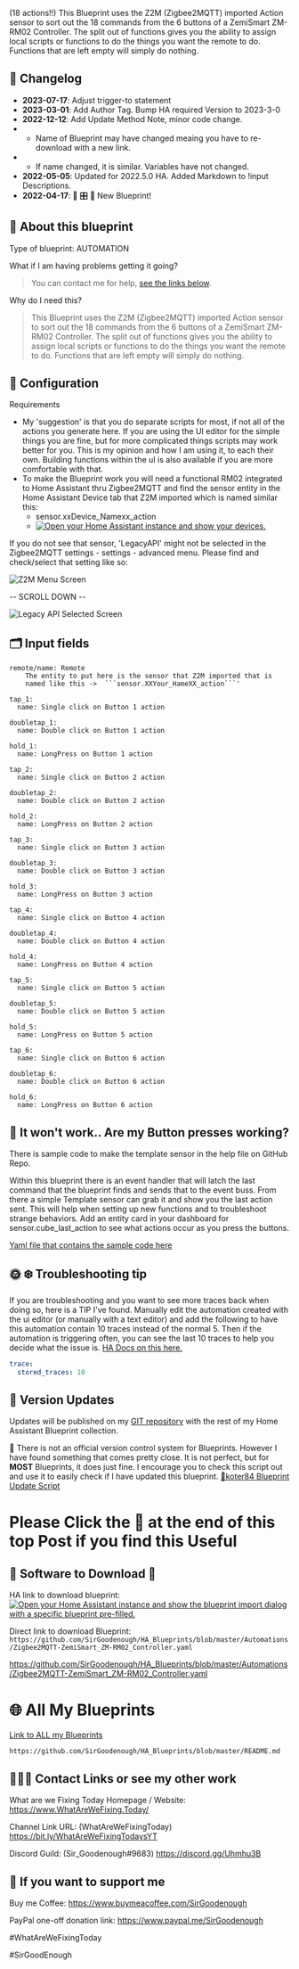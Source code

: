 (18 actions!!) This Blueprint uses the Z2M (Zigbee2MQTT) imported Action sensor to sort out the 18 commands from the 6 buttons of a ZemiSmart ZM-RM02 Controller. The split out of functions gives you the ability to assign local scripts or functions to do the things you want the remote to do. Functions that are left empty will simply do nothing. 

## 📑 Changelog

* **2023-07-17**: Adjust trigger-to statement
* **2023-03-01**: Add Author Tag. Bump HA required Version to 2023-3-0
* **2022-12-12**: Add Update Method Note, minor code change.
* * Name of Blueprint may have changed meaing you have to re-download with a new link.
* * If name changed, it is similar. Variables have not changed.
* **2022-05-05**: Updated for 2022.5.0 HA. Added Markdown to !input Descriptions.
* **2022-04-17**: 🎉 🎛 🔋 New Blueprint!
<base target="_blank">


## 🔮 About this blueprint

Type of blueprint: AUTOMATION

What if I am having problems getting it going?

> You can contact me for help, [see the links below](https://github.com/SirGoodenough/HA_Blueprints/blob/master/Automations/Zigbee2MQTT-ZemiSmart_ZM-RM02_Controller.md#contacts).

Why do I need this?

> This Blueprint uses the Z2M (Zigbee2MQTT) imported Action sensor to sort out the 18 commands from the 6 buttons of a ZemiSmart ZM-RM02 Controller. The split out of functions gives you the ability to assign local scripts or functions to do the things you want the remote to do. Functions that are left empty will simply do nothing.

## 🔧 Configuration

Requirements

* My 'suggestion' is that you do separate scripts for most, if not all of the actions you generate here. If you are using the UI editor for the simple things you are fine, but for more complicated things scripts may work better for you. This is my opinion and how I am using it, to each their own. Building functions within the uI is also available if you are more comfortable with that.
* To make the Blueprint work you will need a functional RM02 integrated to Home Assistant thru Zigbee2MQTT and find the sensor entity in the Home Assistant Device tab that Z2M imported which is named similar this:
  + sensor.xxDevice_Namexx_action
  + [![Open your Home Assistant instance and show your devices.](https://my.home-assistant.io/badges/devices.svg)](https://my.home-assistant.io/redirect/devices/)

If you do not see that sensor, 'LegacyAPI' might not be selected in the Zigbee2MQTT settings -  settings - advanced menu. Please find and check/select that setting like so:

![Z2M Menu Screen](https://github.com/SirGoodenough/HA_Blueprints/blob/master/images/Z2M-settings-advanced.png?raw=true "Where to find Z2M Legacy API Setting")

-- SCROLL DOWN --

![Legacy API Selected Screen](https://github.com/SirGoodenough/HA_Blueprints/blob/master/images/Z2M-legacy.png?raw=true "Where to find Z2M Legacy API Setting")



## 🗂 Input fields

    remote/name: Remote
        The entity to put here is the sensor that Z2M imported that is
        named like this ->  ```sensor.XXYour_HameXX_action```'

    tap_1:
      name: Single click on Button 1 action

    doubletap_1:
      name: Double click on Button 1 action

    hold_1:
      name: LongPress on Button 1 action

    tap_2:
      name: Single click on Button 2 action

    doubletap_2:
      name: Double click on Button 2 action

    hold_2:
      name: LongPress on Button 2 action

    tap_3:
      name: Single click on Button 3 action

    doubletap_3:
      name: Double click on Button 3 action

    hold_3:
      name: LongPress on Button 3 action

    tap_4:
      name: Single click on Button 4 action

    doubletap_4:
      name: Double click on Button 4 action

    hold_4:
      name: LongPress on Button 4 action

    tap_5:
      name: Single click on Button 5 action

    doubletap_5:
      name: Double click on Button 5 action

    hold_5:
      name: LongPress on Button 5 action

    tap_6:
      name: Single click on Button 6 action

    doubletap_6:
      name: Double click on Button 6 action

    hold_6:
      name: LongPress on Button 6 action

## 🔧 It won't work.. Are my Button presses working?

There is sample code to make the template sensor in the help file on GitHub Repo.

Within this blueprint there is an event handler that will latch the last command that the blueprint finds and sends that to the event buss. From there a simple Template sensor can grab it and show you the last action sent. This will help when setting up new functions and to troubleshoot strange behaviors. Add an entity card in your dashboard for sensor.cube_last_action to see what actions occur as you press the buttons.

[Yaml file that contains the sample code here](https://github.com/SirGoodenough/HA_Blueprints/blob/master/Samples/RM02_Last_Action_Template_Trigger_SAMPLE.yaml)

## 🌞 ❄️ Troubleshooting tip

If you are troubleshooting and you want to see more traces back when doing so, here is a TIP I've found.
Manually edit the automation created with the ui editor (or manually with a text editor) and add the following to have this automation contain 10 traces instead of the normal 5. Then if the automation is triggering often, you can see the last 10 traces to help you decide what the issue is.
[HA Docs on this here.](https://www.home-assistant.io/docs/automation/troubleshooting/#traces)

```yaml
trace:
  stored_traces: 10
```

## 📩 **Version Updates**

Updates will be published on my [GIT repository](https://github.com/SirGoodenough/HA_Blueprints) with the rest of my Home Assistant Blueprint collection.

📩 There is not an official version control system for Blueprints. However I have found something that comes pretty close. It is not perfect, but for **MOST** Blueprints, it does just fine. I encourage you to check this script out and use it to easily check if I have updated this blueprint. [🔗koter84 Blueprint Update Script ](https://github.com/koter84/HomeAssistant_Blueprints_Update/)

# Please Click the 🧡 at the end of this top Post if you find this Useful

## 📲 **Software to Download** 💾

HA link to download blueprint: [![Open your Home Assistant instance and show the blueprint import dialog with a specific blueprint pre-filled.](https://my.home-assistant.io/badges/blueprint_import.svg)](https://my.home-assistant.io/redirect/blueprint_import/?blueprint_url=https://github.com/SirGoodenough/HA_Blueprints/blob/master/Automations/Zigbee2MQTT-ZemiSmart_ZM-RM02_Controller.yaml)

Direct link to  download Blueprint: ```https://github.com/SirGoodenough/HA_Blueprints/blob/master/Automations/Zigbee2MQTT-ZemiSmart_ZM-RM02_Controller.yaml```

https://github.com/SirGoodenough/HA_Blueprints/blob/master/Automations/Zigbee2MQTT-ZemiSmart_ZM-RM02_Controller.yaml

# 🌐 All My Blueprints

[Link to ALL my Blueprints](https://github.com/SirGoodenough/HA_Blueprints/blob/master/README.md)

```https://github.com/SirGoodenough/HA_Blueprints/blob/master/README.md```

## <a name="contacts">🤹🏾‍♂️ Contact Links or see my other work</a>

What are we Fixing Today Homepage / Website: https://www.WhatAreWeFixing.Today/

Channel Link URL: (WhatAreWeFixingToday) https://bit.ly/WhatAreWeFixingTodaysYT

Discord Guild: (Sir_Goodenough#9683) https://discord.gg/Uhmhu3B

## 🧀 If you want to support me

Buy me Coffee: https://www.buymeacoffee.com/SirGoodenough

PayPal one-off donation link: https://www.paypal.me/SirGoodenough

#WhatAreWeFixingToday

#SirGoodEnough